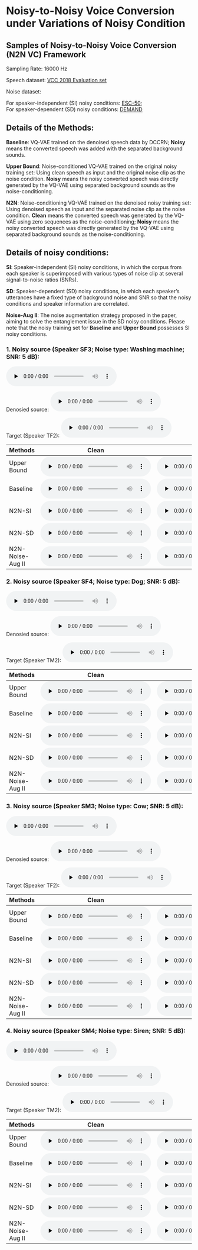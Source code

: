 # Noisy-to-Noisy Voice Conversion under Variations of Noisy Condition

## Samples of Noisy-to-Noisy Voice Conversion (N2N VC) Framework

Sampling Rate: 16000 Hz

Speech dataset: [VCC 2018 Evaluation set](https://datashare.ed.ac.uk/handle/10283/3061)

Noise dataset: 

For speaker-independent (SI) noisy conditions: [ESC-50](https://github.com/karolpiczak/ESC-50);<br>
For speaker-dependent (SD) noisy conditions: [DEMAND](https://www.kaggle.com/datasets/aanhari/demand-dataset)
              

## Details of the Methods:
**Baseline**: VQ-VAE trained on the denoised speech data by DCCRN; **Noisy** means the converted speech was added with the separated background sounds.

**Upper Bound**: Noise-conditioned VQ-VAE trained on the original noisy training set: Using clean speech as input and the original noise clip as the noise condition. **Noisy** means the noisy converted speech was directly generated by the VQ-VAE using separated background sounds as the noise-conditioning.

**N2N**: Noise-conditioning VQ-VAE trained on the denoised noisy training set: Using denoised speech as input and the separated noise clip as the noise condition. **Clean** means the converted speech was generated by the VQ-VAE using zero sequences as the noise-conditioning; **Noisy** means the noisy converted speech was directly generated by the VQ-VAE using separated background sounds as the noise-conditioning.

## Details of noisy conditions:
**SI**: Speaker-independent (SI) noisy conditions, in which the corpus from each speaker is superimposed with various types of noise clip at several signal-to-noise ratios (SNRs).

**SD**: Speaker-dependent (SD) noisy conditions, in which each speaker’s utterances have a fixed type of background noise and SNR so that the noisy conditions and speaker information are correlated.  

**Noise-Aug II**: The noise augmentation strategy proposed in the paper, aiming to solve the entanglement issue in the SD noisy conditions.
Please note that the noisy training set for **Baseline** and **Upper Bound** possesses SI noisy conditions.

### 1. Noisy source (Speaker SF3;  Noise type: Washing machine;  SNR: 5 dB):
<audio id="audio" controls="" preload="none"><source id="wav" src="https://od.lk/s/NTBfMjQ5ODgyMTBf/s_n_gt_sf3_30001_snr5.wav"></audio>

Denosied source:
<audio id="audio" controls="" preload="none"><source id="wav" src="https://od.lk/s/NTBfMjQ5ODgyMTVf/s_de_gt_sf3_30001_snr5.wav"></audio>

Target (Speaker TF2): 
<audio id="audio" controls="" preload="none"><source id="wav" src="https://od.lk/s/NTBfMjQ5ODgyMTNf/s_n_gt_tf2_30006_snr5.wav"></audio>

| Methods             | Clean         | Noisy            |
|---------------------|---------------|------------------|
|Upper Bound                   |   <audio id="audio" controls="" preload="none"><source id="wav" src="https://od.lk/s/NTBfMjQ5ODgxODVf/s_c_ic_tf2sf3_30001_snr5.wav"></audio>   |   <audio id="audio" controls="" preload="none"><source id="wav" src="https://od.lk/s/NTBfMjQ5ODgyMTdf/s_n_ic_tf2sf3_30001_snr5.wav"></audio>   |
|Baseline                 |   <audio id="audio" controls="" preload="none"><source id="wav" src="https://od.lk/s/NTBfMjQ5ODgxODRf/s_c_d_tf2sf3_30001_snr5.wav"></audio>      |   <audio id="audio" controls="" preload="none"><source id="wav" src="https://od.lk/d/NTBfMjQ5ODgyMTZf/s_n_d_tf2sf3_30001_snr5.wav"></audio>   |
|N2N-SI         |   <audio id="audio" controls="" preload="none"><source id="wav" src="https://od.lk/s/NTBfMjQ5ODgxODZf/s_c_id_tf2sf3_30001_snr5.wav"></audio>   |   <audio id="audio" controls="" preload="none"><source id="wav" src="https://od.lk/s/NTBfMjQ5ODgyMjNf/s_n_id_tf2sf3_30001_snr5.wav"></audio>   |
|N2N-SD          |   <audio id="audio" controls="" preload="none"><source id="wav" src="https://od.lk/s/NTBfMjQ5ODgxODdf/s_c_id2_tf2sf3_30001_snr5.wav"></audio>   |   <audio id="audio" controls="" preload="none"><source id="wav" src="https://od.lk/s/NTBfMjQ5ODgyMjhf/s_n_id2_tf2sf3_30001_snr5.wav"></audio>   |
|N2N-Noise-Aug II          |   <audio id="audio" controls="" preload="none"><source id="wav" src="https://od.lk/s/NTBfMjQ5ODgxODhf/s_c_id2aug_tf2sf3_30001_snr5.wav"></audio>   |   <audio id="audio" controls="" preload="none"><source id="wav" src="https://od.lk/s/NTBfMjQ5ODgyMjlf/s_n_id2aug_tf2sf3_30001_snr5.wav"></audio>   |


### 2. Noisy source (Speaker SF4;  Noise type: Dog;  SNR: 5 dB):
<audio id="audio" controls="" preload="none"><source id="wav" src="https://od.lk/s/NTBfMjQ5ODgyNjFf/s_n_gt_sf4_30005_snr5.wav"></audio>

Denosied source:
<audio id="audio" controls="" preload="none"><source id="wav" src="https://od.lk/s/NTBfMjQ5ODgyNThf/s_de_gt_sf4_30005_snr5.wav"></audio>

Target (Speaker TM2): 
<audio id="audio" controls="" preload="none"><source id="wav" src="https://od.lk/s/NTBfMjQ5ODgyNjNf/s_n_gt_tm2_30003_snr5.wav"></audio>

| Methods             | Clean         | Noisy            |
|---------------------|---------------|------------------|
|Upper Bound                   |   <audio id="audio" controls="" preload="none"><source id="wav" src="https://od.lk/s/NTBfMjQ5ODgyNDFf/s_c_ic_tm2sf4_30005_snr5.wav"></audio>   |   <audio id="audio" controls="" preload="none"><source id="wav" src="https://od.lk/s/NTBfMjQ5ODgyNjZf/s_n_ic_tm2sf4_30005_snr5.wav"></audio>   |
|Baseline                 |   <audio id="audio" controls="" preload="none"><source id="wav" src="https://od.lk/s/NTBfMjQ5ODgyNDBf/s_c_d_tm2sf4_30005_snr5.wav"></audio>      |   <audio id="audio" controls="" preload="none"><source id="wav" src="https://od.lk/s/NTBfMjQ5ODgyNjRf/s_n_d_tm2sf4_30005_snr5.wav"></audio>   |
|N2N-SI         |   <audio id="audio" controls="" preload="none"><source id="wav" src="https://od.lk/s/NTBfMjQ5ODgyNDJf/s_c_id_tm2sf4_30005_snr5.wav"></audio>   |   <audio id="audio" controls="" preload="none"><source id="wav" src="https://od.lk/s/NTBfMjQ5ODgyNjdf/s_n_id_tm2sf4_30005_snr5.wav"></audio>   |
|N2N-SD          |   <audio id="audio" controls="" preload="none"><source id="wav" src="https://od.lk/s/NTBfMjQ5ODgyNTZf/s_c_id2_tm2sf4_30005_snr5.wav"></audio>   |   <audio id="audio" controls="" preload="none"><source id="wav" src="https://od.lk/s/NTBfMjQ5ODgyNzFf/s_n_id2_tm2sf4_30005_snr5.wav"></audio>   |
|N2N-Noise-Aug II          |   <audio id="audio" controls="" preload="none"><source id="wav" src="https://od.lk/s/NTBfMjQ5ODgyNTdf/s_c_id2aug_tm2sf4_30005_snr5.wav"></audio>   |   <audio id="audio" controls="" preload="none"><source id="wav" src="https://od.lk/s/NTBfMjQ5ODgyNzJf/s_n_id2aug_tm2sf4_30005_snr5.wav"></audio>   |



### 3. Noisy source (Speaker SM3;  Noise type: Cow;  SNR: 5 dB):
<audio id="audio" controls="" preload="none"><source id="wav" src="https://od.lk/s/NTBfMjQ5ODgyOTFf/s_n_gt_sm3_30013_snr5.wav"></audio>

Denosied source:
<audio id="audio" controls="" preload="none"><source id="wav" src="https://od.lk/s/NTBfMjQ5ODgyODlf/s_de_gt_sm3_30013_snr5.wav"></audio>

Target (Speaker TF2): 
<audio id="audio" controls="" preload="none"><source id="wav" src="https://od.lk/s/NTBfMjQ5ODgyODdf/s_n_gt_tf2_30030_snr5.wav"></audio>

| Methods             | Clean         | Noisy            |
|---------------------|---------------|------------------|
|Upper Bound                   |   <audio id="audio" controls="" preload="none"><source id="wav" src="https://od.lk/s/NTBfMjQ5ODgyODBf/s_c_ic_tf2sm3_30013_snr5.wav"></audio>   |   <audio id="audio" controls="" preload="none"><source id="wav" src="https://od.lk/s/NTBfMjQ5ODgyOTNf/s_n_ic_tf2sm3_30013_snr5.wav"></audio>   |
|Baseline                 |   <audio id="audio" controls="" preload="none"><source id="wav" src="https://od.lk/s/NTBfMjQ5ODgyNzlf/s_c_d_tf2sm3_30013_snr5.wav"></audio>      |   <audio id="audio" controls="" preload="none"><source id="wav" src="https://od.lk/s/NTBfMjQ5ODgyOTJf/s_n_d_tf2sm3_30013_snr5.wav"></audio>   |
|N2N-SI         |   <audio id="audio" controls="" preload="none"><source id="wav" src="https://od.lk/s/NTBfMjQ5ODgyODFf/s_c_id_tf2sm3_30013_snr5.wav"></audio>   |   <audio id="audio" controls="" preload="none"><source id="wav" src="https://od.lk/s/NTBfMjQ5ODgyOTVf/s_n_id_tf2sm3_30013_snr5.wav"></audio>   |
|N2N-SD          |   <audio id="audio" controls="" preload="none"><source id="wav" src="https://od.lk/s/NTBfMjQ5ODgyODJf/s_c_id2_tf2sm3_30013_snr5.wav"></audio>   |   <audio id="audio" controls="" preload="none"><source id="wav" src="https://od.lk/s/NTBfMjQ5ODgyOTZf/s_n_id2_tf2sm3_30013_snr5.wav"></audio>   |
|N2N-Noise-Aug II          |   <audio id="audio" controls="" preload="none"><source id="wav" src="https://od.lk/s/NTBfMjQ5ODgyODRf/s_c_id2aug_tf2sm3_30013_snr5.wav"></audio>   |   <audio id="audio" controls="" preload="none"><source id="wav" src="https://od.lk/s/NTBfMjQ5ODgyOTdf/s_n_id2aug_tf2sm3_30013_snr5.wav"></audio>   |

### 4. Noisy source (Speaker SM4;  Noise type: Siren;  SNR: 5 dB):
<audio id="audio" controls="" preload="none"><source id="wav" src="https://od.lk/s/NTBfMjQ5ODgzNDBf/s_n_gt_sm4_30030_snr5.wav"></audio>

Denosied source:
<audio id="audio" controls="" preload="none"><source id="wav" src="https://od.lk/s/NTBfMjQ5ODgzNDFf/s_de_gt_sm4_30030_snr5.wav"></audio>

Target (Speaker TM2): 
<audio id="audio" controls="" preload="none"><source id="wav" src="https://od.lk/s/NTBfMjQ5ODgzMzhf/s_n_gt_tm2_30010_snr5.wav"></audio>

| Methods             | Clean         | Noisy            |
|---------------------|---------------|------------------|
|Upper Bound                   |   <audio id="audio" controls="" preload="none"><source id="wav" src="https://od.lk/s/NTBfMjQ5ODgzMDVf/s_c_ic_tm2sm4_30030_snr5.wav"></audio>   |   <audio id="audio" controls="" preload="none"><source id="wav" src="https://od.lk/s/NTBfMjQ5ODgzNDdf/s_n_ic_tm2sm4_30030_snr5.wav"></audio>   |
|Baseline                 |   <audio id="audio" controls="" preload="none"><source id="wav" src="https://od.lk/s/NTBfMjQ5ODgzMDdf/s_c_d_tm2sm4_30030_snr5.wav"></audio>      |   <audio id="audio" controls="" preload="none"><source id="wav" src="https://od.lk/s/NTBfMjQ5ODgzNDVf/s_n_d_tm2sm4_30030_snr5.wav"></audio>   |
|N2N-SI         |   <audio id="audio" controls="" preload="none"><source id="wav" src="https://od.lk/s/NTBfMjQ5ODgzMDZf/s_c_id_tm2sm4_30030_snr5.wav"></audio>   |   <audio id="audio" controls="" preload="none"><source id="wav" src="https://od.lk/s/NTBfMjQ5ODgzNDlf/s_n_id_tm2sm4_30030_snr5.wav"></audio>   |
|N2N-SD          |   <audio id="audio" controls="" preload="none"><source id="wav" src="https://od.lk/s/NTBfMjQ5ODgzMDhf/s_c_id2_tm2sm4_30030_snr5.wav"></audio>   |   <audio id="audio" controls="" preload="none"><source id="wav" src="https://od.lk/s/NTBfMjQ5ODgzNTFf/s_n_id2_tm2sm4_30030_snr5.wav"></audio>   |
|N2N-Noise-Aug II          |   <audio id="audio" controls="" preload="none"><source id="wav" src="https://od.lk/s/NTBfMjQ5ODgzMDlf/s_c_id2aug_tm2sm4_30030_snr5.wav"></audio>   |   <audio id="audio" controls="" preload="none"><source id="wav" src="https://od.lk/s/NTBfMjQ5ODgzNTJf/s_n_id2aug_tm2sm4_30030_snr5.wav"></audio>   |
